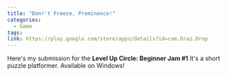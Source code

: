 ```yaml
---
title: "Donr't Freeze, Prominence!"
categories:
  - Game
tags:
link: https://play.google.com/store/apps/details?id=com.Draz.Drop
---
```


Here's my submission for the **Level Up Circle: Beginner Jam #1**
It's a short puzzle platformer.
Available on Windows! 